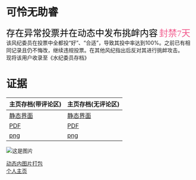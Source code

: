 # 可怜无助睿
<font face="黑体" color=black size=5>存在异常投票并在动态中发布挑衅内容</font>
<font face="黑体" color="#f25d8e" size=5>封禁7天</font><br>
该风纪委员在投票中全都投“好”、“合适”，导致其投中率达到100%。之前已有相同记录且仍不悔改，继续违规投票。在其他风纪指出后反对其进行挑衅攻击。<br>
现将该用户收录至《水纪委员存档》
# 证据
 
| 主页存档(带评论区) | 主页存档(无评论区) |
| ---------------- | ----------------- |
| [静态界面](https://qg46.github.io/bilibili/waterjudge/2/bevid-1) | [静态界面](https://qg46.github.io/bilibili/waterjudge/2/bevid-2) |
| [PDF](https://qg46.github.io/bilibili/waterjudge/2/bevid-4) | [PDF](https://qg46.github.io/bilibili/waterjudge/2/bevid-5) |
| [png](https://qg46.github.io/bilibili/waterjudge/2/QU4TE9]Z3P4Z15Y}`$AELEL.png) | [png](https://qg46.github.io/bilibili/waterjudge/2/ES_&#40;}QWQ[L29MFLBE{9$J7F.png) |
 
![这是图片](https://qg46.github.io/bilibili/waterjudge/2/c081f9b0f3f1f98a91a0d67480a316db389127176.jpg "Magic Gardens")

[动态内图片打包](https://qg46.github.io/bilibili/waterjudge/2/bevid-3)<br>
[个人主页](https://space.bilibili.com/381474147)

